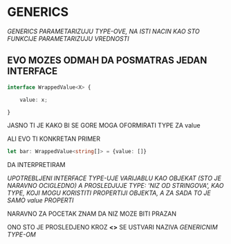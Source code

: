 # GENERICS

*GENERICS PARAMETARIZUJU TYPE-OVE, NA ISTI NACIN KAO STO FUNKCIJE PARAMETARIZUJU VREDNOSTI*

## EVO MOZES ODMAH DA POSMATRAS JEDAN INTERFACE

```typescript
interface WrappedValue<X> {

    value: x;

}
```

JASNO TI JE KAKO BI SE GORE MOGA OFORMIRATI TYPE ZA value

ALI EVO TI KONKRETAN PRIMER

```typescript
let bar: WrappedValue<string[]> = {value: []}

```

DA INTERPRETIRAM

*UPOTREBLJENI INTERFACE TYPE-UJE VARIJABLU KAO OBJEKAT (STO JE NARAVNO OCIGLEDNO) A PROSLEDJUJE TYPE: 'NIZ OD STRINGOVA', KAO TYPE, KOJI MOGU KORISTITI PROPERTIJI OBJEKTA, A ZA SADA TO JE SAMO value PROPERTI*

NARAVNO ZA POCETAK ZNAM DA NIZ MOZE BITI PRAZAN

ONO STO JE PROSLEDJENO KROZ **<>** SE USTVARI NAZIVA *GENERICNIM TYPE-OM*
